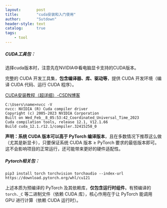 ```yaml
---
layout:       post
title:        "cuda安装和入门使用"
author:       "Sutdown"
header-style: text
catalog:      true
tags:
    - tool
---
```


##### CUDA工具包：

选择cuda版本时，注意先在NVIDIA中看电脑显卡支持的CUDA版本。

完整的 CUDA 开发工具集，**包含编译器、库、驱动等**，提供 CUDA 开发环境（编译 CUDA 代码、运行 CUDA 程序）。

[CUDA安装教程（超详细）-CSDN博客](https://blog.csdn.net/m0_45447650/article/details/123704930?ops_request_misc=%7B%22request%5Fid%22%3A%2273bcbdc64daa1636ccb9138633e142ca%22%2C%22scm%22%3A%2220140713.130102334..%22%7D&request_id=73bcbdc64daa1636ccb9138633e142ca&biz_id=0&utm_medium=distribute.pc_search_result.none-task-blog-2~all~top_positive~default-1-123704930-null-null.142^v102^control&utm_term=cuda&spm=1018.2226.3001.4187)

```shell
C:\Users\name>nvcc -V
nvcc: NVIDIA (R) Cuda compiler driver
Copyright (c) 2005-2023 NVIDIA Corporation
Built on Wed_Feb__8_05:53:42_Coordinated_Universal_Time_2023
Cuda compilation tools, release 12.1, V12.1.66
Build cuda_12.1.r12.1/compiler.32415258_0
```



**声明：系统 CUDA 版本可以高于 PyTorch 编译版本**，且在多数情况下推荐这么做（尤其是新显卡），只要保证系统 CUDA 版本 ≥ PyTorch 要求的最低版本即可。这不会影响项目的正常运行，还可能带来更好的硬件适配性。



##### Pytorch相关包：

```shell
pip3 install torch torchvision torchaudio --index-url https://download.pytorch.org/whl/cu121
```

上述本质为预编译的 PyTorch 及其依赖库，**仅包含运行时组件**。有预编译的 `torch._C` 等二进制文件（依赖 CUDA 库），核心作用在于让 PyTorch 能调用 GPU 进行计算（依赖 CUDA 运行时）。

